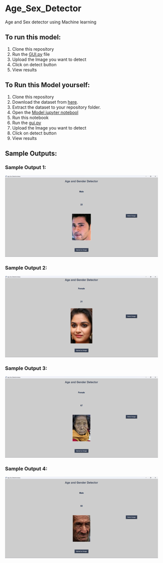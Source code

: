 # Age_Sex_Detector
Age and Sex detector using Machine learning
## To run this model:
1. Clone this repository
2. Run the [GUI.py](https://github.com/KlausMikae1son/Age_Sex_Detector/blob/main/GUI.py) file
3. Upload the Image you want to detect
4. Click on detect button
5. View results

## To Run this Model yourself:
1. Clone this repository
2. Download the dataset from [here](https://www.kaggle.com/jangedoo/utkface-new). 
3. Extract the dataset to your repository folder.
4. Open the [Model jupyter notebool](https://github.com/KlausMikae1son/Age_Sex_Detector/blob/main/Model.ipynb)
5. Run this notebook
6. Run the [gui.py](https://github.com/KlausMikae1son/Age_Sex_Detector/blob/main/GUI.py)
7. Upload the Image you want to detect
8. Click on detect button
9. View results

## Sample Outputs:
### Sample Output 1:
![Sample Output 1](https://github.com/KlausMikae1son/Age_Sex_Detector/blob/main/Output%20%20Image%201.png)
### Sample Output 2:
![Sample Output 2](https://github.com/KlausMikae1son/Age_Sex_Detector/blob/main/Output%20Image%202.png)
### Sample Output 3:
![Sample Output 3](https://github.com/KlausMikae1son/Age_Sex_Detector/blob/main/Output%20Image%203.png)
### Sample Output 4:
![Sample Output 4](https://github.com/KlausMikae1son/Age_Sex_Detector/blob/main/Output%20Image%204.png)
